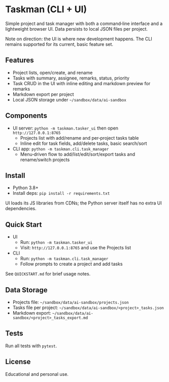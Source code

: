 # Taskman (CLI + UI)

Simple project and task manager with both a command‑line interface and a lightweight browser UI. Data persists to local JSON files per project.

Note on direction: the UI is where new development happens. The CLI remains supported for its current, basic feature set.

## Features

- Project lists, open/create, and rename
- Tasks with summary, assignee, remarks, status, priority
- Task CRUD in the UI with inline editing and markdown preview for remarks
- Markdown export per project
- Local JSON storage under `~/sandbox/data/ai-sandbox`

## Components

- UI server: `python -m taskman.tasker_ui` then open `http://127.0.0.1:8765`
  - Projects list with add/rename and per‑project tasks table
  - Inline edit for task fields, add/delete tasks, basic search/sort
- CLI app: `python -m taskman.cli.task_manager`
  - Menu‑driven flow to add/list/edit/sort/export tasks and rename/switch projects

## Install

- Python 3.8+
- Install deps: `pip install -r requirements.txt`

UI loads its JS libraries from CDNs; the Python server itself has no extra UI dependencies.

## Quick Start

- UI
  - Run: `python -m taskman.tasker_ui`
  - Visit: `http://127.0.0.1:8765` and use the Projects list
- CLI
  - Run: `python -m taskman.cli.task_manager`
  - Follow prompts to create a project and add tasks

See `QUICKSTART.md` for brief usage notes.

## Data Storage

- Projects file: `~/sandbox/data/ai-sandbox/projects.json`
- Tasks file per project: `~/sandbox/data/ai-sandbox/<project>_tasks.json`
- Markdown export: `~/sandbox/data/ai-sandbox/<project>_tasks_export.md`

## Tests

Run all tests with `pytest`.

## License

Educational and personal use.
